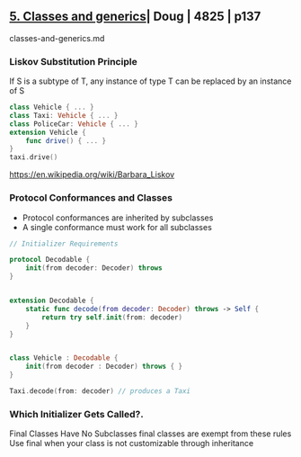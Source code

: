 ## [5. Classes and generics](classes-and-generics.md)| Doug | 4825 | p137

classes-and-generics.md



### Liskov Substitution Principle


If S is a subtype of T, any instance of type T can be replaced by an instance of S

```swift
class Vehicle { ... }
class Taxi: Vehicle { ... } 
class PoliceCar: Vehicle { ... } 
extension Vehicle {
    func drive() { ... } 
}
taxi.drive()
```


https://en.wikipedia.org/wiki/Barbara_Liskov


### Protocol Conformances and Classes

- Protocol conformances are inherited by subclasses
- A single conformance must work for all subclasses

```swift
// Initializer Requirements 

protocol Decodable {
    init(from decoder: Decoder) throws 
}


extension Decodable {
    static func decode(from decoder: Decoder) throws -> Self {
        return try self.init(from: decoder)
    }
}


class Vehicle : Decodable {
    init(from decoder : Decoder) throws { }
}

Taxi.decode(from: decoder) // produces a Taxi
```

### Which Initializer Gets Called?.

Final Classes Have No Subclasses
final classes are exempt from these rules
Use final when your class is not customizable through inheritance